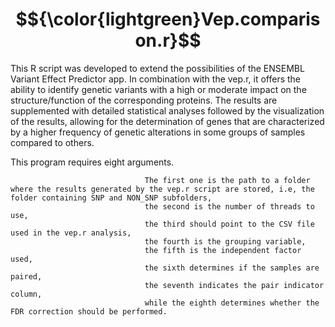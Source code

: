 # $${\color{lightgreen}Vep.comparison.r}$$

This R script was developed to extend the possibilities of the ENSEMBL Variant Effect Predictor app. In combination with the vep.r, it offers the ability to identify genetic variants with a high or moderate impact on the structure/function of the corresponding proteins. The results are supplemented with detailed statistical analyses followed by the visualization of the results, allowing for the determination of genes that are characterized by a higher frequency of genetic alterations in some groups of samples compared to others.

This program requires eight arguments.

                                  The first one is the path to a folder where the results generated by the vep.r script are stored, i.e, the folder containing SNP and NON_SNP subfolders,
                                  the second is the number of threads to use,
                                  the third should point to the CSV file used in the vep.r analysis,
                                  the fourth is the grouping variable,
                                  the fifth is the independent factor used,
                                  the sixth determines if the samples are paired,
                                  the seventh indicates the pair indicator column,
                                  while the eighth determines whether the FDR correction should be performed.
